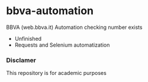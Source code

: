 # bbva-automation
BBVA (web.bbva.it) Automation checking number exists
* Unfinished
* Requests and Selenium automatization


### Disclamer
This repository is for academic purposes
